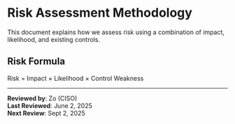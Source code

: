 # Risk Assessment Methodology

This document explains how we assess risk using a combination of impact, likelihood, and existing controls.

## Risk Formula
Risk = Impact × Likelihood × Control Weakness

---

**Reviewed by**: Zo (CISO)  
**Last Reviewed**: June 2, 2025  
**Next Review**: Sept 2, 2025
